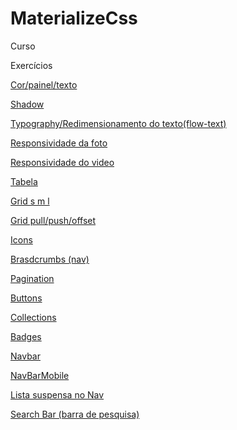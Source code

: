 # MaterializeCss
 Curso

 
 Exercícios

 <p><a href="https://darlingcris.github.io/MaterializeCss/Exercícios/ex01/index.html">Cor/painel/texto</a></p>
 <p><a href="https://darlingcris.github.io/MaterializeCss/Exercícios/ex02/Shadow.html">Shadow</a></p>
 <p><a href="https://darlingcris.github.io/MaterializeCss/Exercícios/ex03/Typography.html">Typography/Redimensionamento do texto(flow-text)</a></p>
 <p><a href="https://darlingcris.github.io/MaterializeCss/Exercícios/ex04/foto.html">Responsividade da foto</a></p>
 <p><a href="https://darlingcris.github.io/MaterializeCss/Exercícios/ex04/video.html">Responsividade do video</a></p>
 <p><a href="https://darlingcris.github.io/MaterializeCss/Exercícios/ex05/table.html">Tabela</a></p>
 <p><a href="https://darlingcris.github.io/MaterializeCss/Exercícios/ex06/grid.html">Grid s m l</a></p>
 <p><a href="https://darlingcris.github.io/MaterializeCss/Exercícios/ex06/gridII.html">Grid pull/push/offset</a></p>
 <p><a href="https://darlingcris.github.io/MaterializeCss/Exercícios/ex07/icons.html">Icons</a></p>
 <p><a href="https://darlingcris.github.io/MaterializeCss/Exercícios/ex08/brasdcrumbs.html">Brasdcrumbs (nav)</a></p>
 <p><a href="https://darlingcris.github.io/MaterializeCss/Exercícios/ex08/pagination.html">Pagination</a></p>
<p><a href="https://darlingcris.github.io/MaterializeCss/Exercícios/ex09/buttons.html">Buttons</a></p>
<p><a href="https://darlingcris.github.io/MaterializeCss/Exercícios/ex10/collections.html">Collections</a></p>
<p><a href="https://darlingcris.github.io/MaterializeCss/Exercícios/ex11/badges.html">Badges</a></p>
 <p><a href="https://darlingcris.github.io/MaterializeCss/Exercícios/ex13/navbar.html">Navbar</a></p>
<p><a href="https://darlingcris.github.io/MaterializeCss/Exercícios/ex14/navbarmobile.html">NavBarMobile</a></p>
<p><a href="https://darlingcris.github.io/MaterializeCss/Exercícios/ex15/dropdown.html">Lista suspensa no Nav</a></p>
<p><a href="https://darlingcris.github.io/MaterializeCss/Exercícios/ex16/searchbar.html">Search Bar (barra de pesquisa)</a></p>